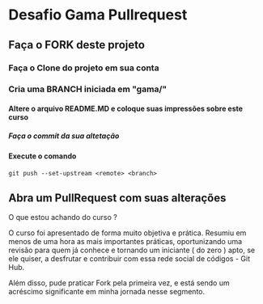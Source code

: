 # Desafio Gama Pullrequest

## Faça o FORK deste projeto

### Faça o Clone do projeto em sua conta

### Cria uma BRANCH iniciada em "gama/"

#### Altere o arquivo README.MD e coloque suas impressões sobre este curso

##### Faça o commit da sua altetação

#### Execute o comando

`git push --set-upstream <remote> <branch>`

## Abra um PullRequest com suas alterações

O que estou achando do curso ?

O curso foi apresentado de forma muito objetiva e prática. Resumiu em menos de uma hora as mais importantes práticas, oportunizando uma revisão para quem já conhece e tornando um iniciante ( do zero ) apto, se ele quiser, a desfrutar e contribuir com essa rede social de códigos - Git Hub. 

Além disso, pude praticar Fork pela primeira vez, e está sendo um acréscimo significante em minha jornada nesse segmento.
